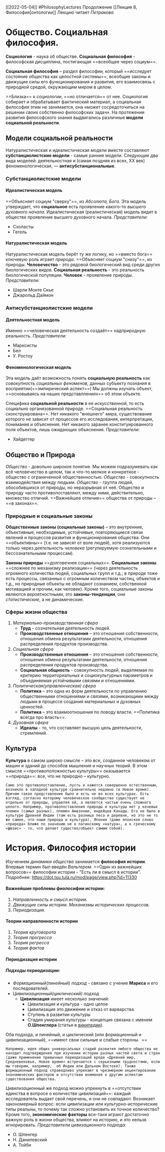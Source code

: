 [[2022-05-04]]
#PhilosophyLectures 
Продолжение  [[Лекция 8, Философия|онтологии]]
Лекцию читает *Петракова*
# Общество. Социальная философия.
**Социология** - наука об обществе.
**Социальная философия** - философская дисциплина, постигающая ==всеобщее через социум==.

**Социальная философия** – раздел философии, который ==исследует состояние общества как целостной системы==, всеобщие законы и движущие силы его функционирования и развития, его взаимосвязь с природной средой, окружающим миром в целом.

==Близка== к *социологии*, ==но отличается== от нее. Социология собирает и обрабатывает фактический материал, а социальная философия этим не занимается, она «может сосредоточиться на решении своих собственно философских задач».
На протяжении развития философского знания выдвигались различные **модели социальной реальности**.
## Модели социальной реальности
Натуралистическая и идеалистическая модели вместе составляют **субстанциолистские модели** - самые ранние модели. Следующие два вида моделей: деятельностная и  (самая поздняя из всех, XX век) феноменологическая, — **антисубстанциональные**.
### Субстанциолистские модели
#### Идеалистическая модель
==Объясняет социум "сверху"==, из *Абсолюта, Бога*.
Эта модель утверждает, что **социальное** есть проявление какого-то *высшего духовного начала*. Идеалистическая (реалистическая) модель видит в обществе проявление высшего духовного начала.
*Представители:*
- Схоласты
- Гегель

#### Натуралистическая модель
Натуралистическая модель берёт ту же логику, но ==вместо бога== ключевую роль играет *природа*. 
==Объясняет социум "снизу"==, из природы. **Человечество** - это рядовой биологический вид среди других биологических видов. **Социальная реальность** - это реальность биологической популяции.
**Человек** - проявление природы.
*Представители:*
- Шарли Монте Скье
- Джарольд Даймон

### Антисубстанциолистские модели
#### Деятельностная модель
Именно ==человеческая деятельность создаёт== надприродную реальность.
*Представители:*
- Марксисты
- Бел
- У. Ростоу
#### Феноменологическая модель
Эта модель даёт возможность понять **социальную реальность** как *совокупность социальных феноменов*, данных субъекту познания в восприятии(==эмпирический аспект==)
Мы должны изучать объект, ==основываясь на наших представллениях== об этом объекте.

Специфика **социальной реальности** в ее *искусственной*, то есть социально организованной природе. ==Социальная реальность сконструирована==. Нет никакого "внешнего" мира, существование которого не зависит от процессов его исследования, интерпретации, понимания и объяснения. Нет никакого заранее конституированного поля объектов, лишь ожидающих объяснения.
*Представители:*
- Хайдеггер
## Общество и Природа
*Общество* - довольно широкое понятие. Мы можем подразумевать как всё человечество в целом, так и что-то мелкое и конкретное - общество с ограниченной общественностью. 
*Общество* - совокупность взаимодействия между людьми.
*Общество* - группа людей, обособившихся от природы, но неразрывная от неё.
Общество и природу часто противопоставляют, между ними, действительно, множество отличий. ==Важнейшее отличие== общества от природы – ==в законах==.

### Природные и социальные законы
**Общественные законы (социальные законы)** – это внутренние, объективные, необходимые, устойчивые, повторяющиеся связи явлений и процессов развития и функционирования общества. Они ==объективны== (т.е. не зависят от воле людей), хотя реализуются только через *деятельность человека* (регулируемую сознательными и бессознательными процессам). 

**Законы природы** ==долговечнее социальных==. **Социальные законы** ==сложнее по механизму реализации== (через деятельность огромного количества людей, социальных групп и т.д.; в природе тоже есть процессы, связанных с огромным количеством частиц, объектов и т.д., но природные объекты не обладают сознанием, собственной мотивацией и прочим, как человек). Кроме того, социальные законы являются *вероятностными*, это **законы-тенденции**, они *статистические*, а не динамические.
### Сферы жизни общества
1) *Материально-производственная сфера*
	- **Труд** - сознательная деятельность людей. 
	- **Производственные отношения** – это отношения собственности, отношения обмена результатами деятельности, отношения распределения продуктов производства.
2) *Социальная сфера*
	- **Производственные отношения** – это отношения собственности, отношения обмена результатами деятельности, отношения распределения продуктов производства.
	- **Социальная общность** - совокупность людей, выделяемая по критерию территориальных и социокультурных параметров и объединяемая устойчивыми связями и отношениями.
3) *Политическая(управленческая) сфера*
	- **Политика** – это одна из форм деятельности по управлению общественными отношениями и связями, возникающими между людьми в процессе создания материальных и духовных ценностей.
	- **Политика** – это взаимоотношения по поводу власти. ==Политика всегда про власть==.
4) *Духовная сфера*
	- **Идеалы** - то, что составляет высшую цель деятельности, стремлений.

## Культура 
**Культура** в самом широко смысле – это все, созданное человеком от машин и зданий до способов мышления и научных теорий. В этом смысле ==противоположностью культуры== оказывается ==природа==: все, что не природно – культурно.

	Само это противопоставление, пусть и кажется совершенно естественным, возникло в западной культуре сравнительно недавно (в Новое время). Причем такое представление было и есть не во всех культурах. Есть взгляд, согласно которому человеческое сообщество существует не отдельно от природы, управляя ей, а является частью очень сложного целого. Например, противопоставления природы и культуры нет у кочевых племен (самых разных), племен Амазонии, индейцев Канады. Его не было в культуре Древней Индии (там есть разница леса и деревни, но это не то же самое, что наши природа и культура), Японии (даже японское слово «природа» ближе по значению не к латинскому «натура», а к греческому «фюзис» - то, что делает существо/объект самим собой).

# История. Философия истории
Изучением *динамики общества* занимается **философия истории**. Впервые термин был введён *Вальтером*.
==Один из важнейших вопросов== философии истории - "Есть ли в смысл в истории".
Подробнее: https://dot.tsu.tula.ru/mod/page/view.php?id=11330
#### Важнейшие проблемы фиолосифии истории:
1) *Направленность и смысл истории*.
2) *Движущие силы истории. Механизмы исторических процессов.*
3) *Периодизация.*
#### Теории направленности истории
1) *Теория круговорота*
2) *Теория прогресса*
3) *Теория регресса*
4) *Теория фактов*

#### Периодизация истории
##### Подходы периодизации:
- *Формационный(линейный) подход* - связано с учение **Маркса** и его последователей.
- *Цивилизационный(циклический) подход*
	- **Цивилизация** имеет несколько значений:
		- Цивилизация и культура - одно целое
		- Цивилизация это движение и отказ от варварства
		- Ступень в развитии культуры
		- Стадия умирания культуры - концепция связана с именем **О.Шпенглера** (статья в [википедии](https://ru.wikipedia.org/wiki/%D0%A8%D0%BF%D0%B5%D0%BD%D0%B3%D0%BB%D0%B5%D1%80,_%D0%9E%D1%81%D0%B2%D0%B0%D0%BB%D1%8C%D0%B4)).

Оба подхода, и линейный, и циклический (или формационный и цивилизационный), ==имеют свои сильные и слабые стороны.   ==

	Например, идея общих универсальных стадий развития любого общества не находит подтверждения при изучении истории разных частей света и стран (даже применение привычных периодизаций вроде «Древний мир, Средневековье, Новое время» встречается с серьезными трудностями, если мы говорим, например,  об Индии или Дальнем Востоке). Также формационный подход справедливо упрекают в чрезмерном акцентировании экономических факторов и отсутствии внимания к другим аспектам существования общества.

*Цивилизационный* же подход можно упрекнуть в ==отсутствии единства в вопросе о количестве цивилизаций==: каждый исследователь выдает свой перечень, и они не совпадают. Возникает закономерный вопрос: если цивилизации или культурно-исторические типы реальны, то почему так сложно установить их точное количество? Кроме того, **экономические факторы** все-таки играют достаточно важную роль в жизни общества, влияют на историю, и это нельзя игнорировать.
*Представители цивизационного подхода:*
- О. Шпенгер
- Н. Данилевский
- А. Тойби